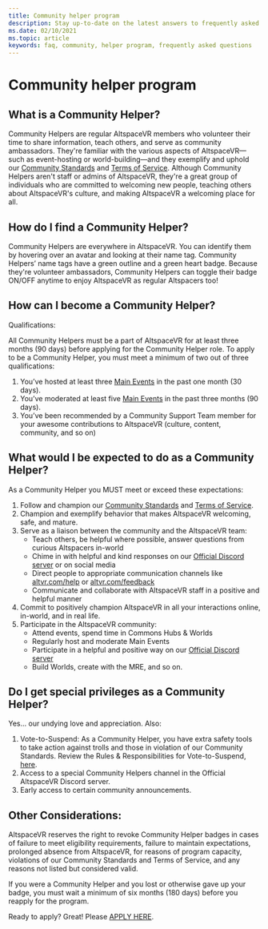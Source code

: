 ```yaml
---
title: Community helper program
description: Stay up-to-date on the latest answers to frequently asked questions about the AltspaceVR community.
ms.date: 02/10/2021
ms.topic: article
keywords: faq, community, helper program, frequently asked questions
---
```


# Community helper program

## What is a Community Helper? 

Community Helpers are regular AltspaceVR members who volunteer their time to share information, teach others, and serve as community ambassadors. They're familiar with the various aspects of AltspaceVR—such as event-hosting or world-building—and they exemplify and uphold our [Community Standards](community-standards.md) and [Terms of Service](terms-of-service.md). Although Community Helpers aren't staff or admins of AltspaceVR, they're a great group of individuals who are committed to welcoming new people, teaching others about AltspaceVR's culture, and making AltspaceVR a welcoming place for all.

## How do I find a Community Helper? 
Community Helpers are everywhere in AltspaceVR. You can identify them by hovering over an avatar and looking at their name tag. Community Helpers’ name tags have a green outline and a green heart badge. Because they're volunteer ambassadors, Community Helpers can toggle their badge ON/OFF anytime to enjoy AltspaceVR as regular Altspacers too!

## How can I become a Community Helper? 

Qualifications: 

All Community Helpers must be a part of AltspaceVR for at least three months (90 days) before applying for the Community Helper role. To apply to be a Community Helper, you must meet a minimum of two out of three qualifications: 

1. You’ve hosted at least three [Main Events](../tutorials/main-events.md) in the past one month (30 days). 
2. You’ve moderated at least five [Main Events](../tutorials/main-events.md) in the past three months (90 days). 
3. You’ve been recommended by a Community Support Team member for your awesome contributions to AltspaceVR (culture, content, community, and so on)

## What would I be expected to do as a Community Helper? 

As a Community Helper you MUST meet or exceed these expectations: 

1. Follow and champion our [Community Standards](community-standards.md) and [Terms of Service](terms-of-service.md).
2. Champion and exemplify behavior that makes AltspaceVR welcoming, safe, and mature.
3. Serve as a liaison between the community and the AltspaceVR team:
    * Teach others, be helpful where possible, answer questions from curious Altspacers in-world
    * Chime in with helpful and kind responses on our [Official Discord server](https://help.altvr.com/hc/articles/altvr.com/discord) or on social media
    * Direct people to appropriate communication channels like [altvr.com/help](../world-building/getting-help.md) or [altvr.com/feedback](https://help.altvr.com/hc/requests/new?ticket_form_id=360001742213)
    * Communicate and collaborate with AltspaceVR staff in a positive and helpful manner 
4. Commit to positively champion AltspaceVR in all your interactions online, in-world, and in real life. 
5. Participate in the AltspaceVR community:
    * Attend events, spend time in Commons Hubs & Worlds
    * Regularly host and moderate Main Events
    * Participate in a helpful and positive way on our [Official Discord server](https://help.altvr.com/hc/articles/altvr.com/discord)
    * Build Worlds, create with the MRE, and so on. 

## Do I get special privileges as a Community Helper? 

Yes… our undying love and appreciation. Also:

1. Vote-to-Suspend: As a Community Helper, you have extra safety tools to take action against trolls and those in violation of our Community Standards. Review the Rules & Responsibilities for Vote-to-Suspend, [here](https://help.altvr.com/hc/articles/360038996593-Community-Helper-Guide).
2. Access to a special Community Helpers channel in the Official AltspaceVR Discord server.
3. Early access to certain community announcements.

## Other Considerations:

AltspaceVR reserves the right to revoke Community Helper badges in cases of failure to meet eligibility requirements, failure to maintain expectations, prolonged absence from AltspaceVR, for reasons of program capacity, violations of our Community Standards and Terms of Service, and any reasons not listed but considered valid.

If you were a Community Helper and you lost or otherwise gave up your badge, you must wait a minimum of six months (180 days) before you reapply for the program.

Ready to apply?
Great! Please [APPLY HERE](https://help.altvr.com/hc/requests/new?ticket_form_id=360002060313).